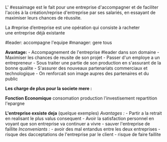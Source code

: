 L' #essaimage est le fait pour une entreprise d'accompagner et de faciliter l'accès à la création/reprise d'entreprise par ses salariés, en essayant de maximiser leurs chances de réussite.

La #reprise d’entreprise est une opération qui consiste à racheter une entreprise déjà existante

#leader: accompagne l'equipe
#manager: gere tous

**Avantage:**
	- Accompagnement de l'entreprise #leader dans son domaine
	- Maximiser les chances de reusite de son projet
	- Passer d'un employe a un entrepreneur
	- Sous traiter une partie de son production en s'assurant de la bonne qualite
	- S'assurer des nouveaux partenariats commerciaux et technologique
	- On renforcait son image aupres des partenaires et du public

**Les charge de plus pour la societe mere :**

**Fonction Economique**
	consomation
	production
	l'investisement
	repartition
	l'epargne

**L'entreprise exsiste deja** (quelque exemples)
	*Avantages :*
		- Partir a la retrait en realisant le plus valus consequent
		- Avoir la satisfaction personnel en voyant que son entreprise va continuer a vivre
		- sauver l'entreprise de faillite
	*Inconveniants :*
		- avoir des mal entandus entre les deux entreprises
		- risque des dacceptations de l'entreprise par le client
		- risque de faire faillite
